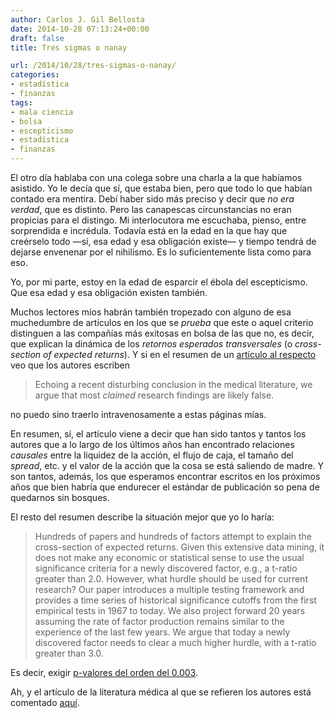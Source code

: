 ```yaml
---
author: Carlos J. Gil Bellosta
date: 2014-10-28 07:13:24+00:00
draft: false
title: Tres sigmas o nanay

url: /2014/10/28/tres-sigmas-o-nanay/
categories:
- estadística
- finanzas
tags:
- mala ciencia
- bolsa
- escepticismo
- estadística
- finanzas
---
```


El otro día hablaba con una colega sobre una charla a la que habíamos asistido. Yo le decía que sí, que estaba bien, pero que todo lo que habían contado era mentira. Debí haber sido más preciso y decir que _no era verdad_, que es distinto. Pero las canapescas circunstancias no eran propicias para el distingo. Mi interlocutora me escuchaba, pienso, entre sorprendida e incrédula. Todavía está en la edad en la que hay que creérselo todo —sí, esa edad y esa obligación existe— y tiempo tendrá de dejarse envenenar por el nihilismo. Es lo suficientemente lista como para eso.

Yo, por mi parte, estoy en la edad de esparcir el ébola del escepticismo. Que esa edad y esa obligación existen también.

Muchos lectores míos habrán también tropezado con alguno de esa muchedumbre de artículos en los que se _prueba_ que este o aquel criterio distinguen a las compañías más exitosas en bolsa de las que no, es decir, que explican la dinámica de los _retornos esperados transversales_ (o _cross-section of expected returns_). Y si en el resumen de un [artículo al respecto](http://sites.duke.edu/heqingzhu/files/2013/11/HarveyLiuZhu_cross-sectional-returns.pdf) veo que los autores escriben

>Echoing a recent disturbing conclusion in the medical literature, we argue that most _claimed_ research findings are likely false.

no puedo sino traerlo intravenosamente a estas páginas mías.

En resumen, sí, el artículo viene a decir que han sido tantos y tantos los autores que a lo largo de los últimos años han encontrado relaciones _causales_ entre la liquidez de la acción, el flujo de caja, el tamaño del _spread_, etc. y el valor de la acción que la cosa se está saliendo de madre. Y son tantos, además, los que esperamos encontrar escritos en los próximos años que bien habría que endurecer el estándar de publicación so pena de quedarnos sin bosques.

El resto del resumen describe la situación mejor que yo lo haría:

>Hundreds of papers and hundreds of factors attempt to explain the cross-section of expected returns. Given this extensive data mining, it does not make any economic or statistical sense to use the usual significance criteria for a newly discovered factor, e.g., a t-ratio greater than 2.0. However, what hurdle should be used for current research? Our paper introduces a multiple testing framework and provides a time series of historical significance cutoffs from the first empirical tests in 1967 to today. We also project forward 20 years assuming the rate of factor production remains similar to the experience of the last few years. We argue that today a newly discovered factor needs to clear a much higher hurdle, with a t-ratio greater than 3.0.

Es decir, exigir [p-valores del orden del 0.003](http://blogs.scientificamerican.com/observations/2012/07/17/five-sigmawhats-that/).

Ah, y el artículo de la literatura médica al que se refieren los autores está comentado [aquí](http://www.datanalytics.com/2011/03/03/casi-todos-los-resultados-cientificos-que-se-publican-son-falsos/).



